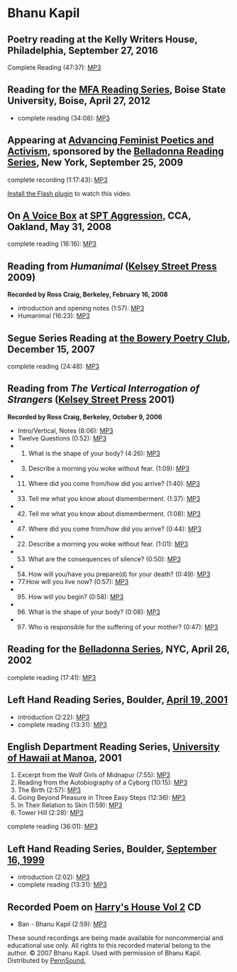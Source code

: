 Bhanu Kapil
===========


Poetry reading at the Kelly Writers House, Philadelphia, September 27, 2016
---------------------------------------------------------------------------

Complete Reading (47:37): [MP3](https://media.sas.upenn.edu/pennsound/authors/Kapil/Kapil_Bhanu_Poetry-Reading_KWH-UPenn_9-27-2016_mixdown.mp3)

Reading for the [MFA Reading Series](Boise-State.php), Boise State University, Boise, April 27, 2012
----------------------------------------------------------------------------------------------------

-   complete reading (34:08): [MP3](http://media.sas.upenn.edu/pennsound/groups/Boise-State/Kapil-Bhanu_Complete-Reading_MFA-Reading-Series_Boise_4-27-12.MP3)

Appearing at [Advancing Feminist Poetics and Activism](http://writing.upenn.edu/pennsound/x/ADFEMPO-09.php), sponsored by the [Belladonna Reading Series](http://writing.upenn.edu/pennsound/x/Belladonna.php), New York, September 25, 2009
--------------------------------------------------------------------------------------------------------------------------------------------------------------------------------------------------------------------------------------------

complete recording (1:17:43): [MP3](http://media.sas.upenn.edu/pennsound/groups/ADFEMPO-09/Jaramillo-Bellamy-Fleisher-Kapil-Mullen_Complete-Recording_Lacrimae-Of-The-Medusa_ADFEMPO_NYC_9-25-09.mp3)

[Install the Flash plugin](http://get.adobe.com/flashplayer/) to watch this video.

On [**A Voice Box**](%3Ca%20href=) at [SPT Aggression](http://andrewkenower.typepad.com/a_voice_box/2008/08/bhanu-kapil---s.html), CCA, Oakland, May 31, 2008
-------------------------------------------------------------------------------------------------------------------------------------------------------------

complete reading (16:16): [MP3](http://media.sas.upenn.edu/pennsound/authors/Kapil/Kapil-Bhanu_Complete-Reading_A-Voice-Box_SPT-Aggression-CCA_5-31-08.mp3)

Reading from *Humanimal* ([Kelsey Street Press](Kelsey-Street.php) 2009)
------------------------------------------------------------------------

**Recorded by Ross Craig, Berkeley, February 16, 2008**

-   introduction and opening notes (1:57): [MP3](http://media.sas.upenn.edu/pennsound/authors/Kapil/2-16-08/Kapil-Bhanu_01_Introduction-Opening-Notes_Humanimal_2-16-08.mp3)
-   Humanimal (16:23): [MP3](http://media.sas.upenn.edu/pennsound/authors/Kapil/2-16-08/Kapil-Bhanu_02_Humanimal_Humanimal_2-16-08.mp3)

Segue Series Reading at [the Bowery Poetry Club](Segue-BPC.html#12-15-07), December 15, 2007
--------------------------------------------------------------------------------------------

complete reading (24:48): [MP3](http://media.sas.upenn.edu/Pennsound/authors/Kapil/Kapil-Bhanu_Segue-Series_BPC_12-15-07.mp3)


Reading from *The Vertical Interrogation of Strangers* ([Kelsey Street Press](Kelsey-Street.php) 2001)
------------------------------------------------------------------------------------------------------

**Recorded by Ross Craig, Berkeley, October 9, 2006**

-   Intro/Vertical, Notes (8:06): [MP3](http://media.sas.upenn.edu/pennsound/authors/Kapil/10-10-06/Kapil-Bhanu_01_Intro-Vertical-Notes_from-Vertical-Interrogation_10-10-06.mp3)
-   Twelve Questions (0:52): [MP3](http://media.sas.upenn.edu/pennsound/authors/Kapil/10-10-06/Kapil-Bhanu_02_Twelve-Questions_from-Vertical-Interrogation_10-10-06.mp3)
-   1. What is the shape of your body? (4:26): [MP3](http://media.sas.upenn.edu/pennsound/authors/Kapil/10-10-06/Kapil-Bhanu_03_1-What-is-the-shape-of-your-body_from-Vertical-Interrogation_10-10-06.mp3)
-   3. Describe a morning you woke without fear. (1:09): [MP3](http://media.sas.upenn.edu/pennsound/authors/Kapil/10-10-06/Kapil-Bhanu_04_3-Describe-a-morning-you-woke-without-fear_from-Vertical-Interrogation_10-10-06.mp3)
-   11. Where did you come from/how did you arrive? (1:40): [MP3](http://media.sas.upenn.edu/pennsound/authors/Kapil/10-10-06/Kapil-Bhanu_05_11-Where-did-you-come-from-how-did-you-arrive_from-Vertical-Interrogation_10-10-06.mp3)
-   33. Tell me what you know about dismemberment. (1:37): [MP3](http://media.sas.upenn.edu/pennsound/authors/Kapil/10-10-06/Kapil-Bhanu_06_33-Tell-me-what-you-know-about-dismemberment_from-Vertical-Interrogation_10-10-06.mp3)
-   42. Tell me what you know about dismemberment. (1:08): [MP3](http://media.sas.upenn.edu/pennsound/authors/Kapil/10-10-06/Kapil-Bhanu_07_42-Tell-me-what-you-know-about-dismemberment_from-Vertical-Interrogation_10-10-06.mp3)
-   47. Where did you come from/how did you arrive? (0:44): [MP3](http://media.sas.upenn.edu/pennsound/authors/Kapil/10-10-06/Kapil-Bhanu_08_47-Where-did-you-come-from-how-did-you-arrive_from-Vertical-Interrogation_10-10-06.mp3)
-   22. Describe a morning you woke without fear. (1:01): [MP3](http://media.sas.upenn.edu/pennsound/authors/Kapil/10-10-06/Kapil-Bhanu_09_22-Describe-a-morning-you-woke-without-fear_from-Vertical-Interrogation_10-10-06.mp3)
-   53. What are the consequences of silence? (0:50): [MP3](http://media.sas.upenn.edu/pennsound/authors/Kapil/10-10-06/Kapil-Bhanu_10_53-What-are-the-consequences-of-silence_from-Vertical-Interrogation_10-10-06.mp3)
-   54. How will you/have you prepare(d) for your death? (0:49): [MP3](http://media.sas.upenn.edu/pennsound/authors/Kapil/10-10-06/Kapil-Bhanu_11_54-How-will-you-prepare-for-your-death_from-Vertical-Interrogation_10-10-06.mp3)
-   77.How will you live now? (0:57): [MP3](http://media.sas.upenn.edu/pennsound/authors/Kapil/10-10-06/Kapil-Bhanu_12_77-How-will-you-live-now_from-Vertical-Interrogation_10-10-06.mp3)
-   95. How will you begin? (0:58): [MP3](http://media.sas.upenn.edu/pennsound/authors/Kapil/10-10-06/Kapil-Bhanu_13_95-How-will-you-begin_from-Vertical-Interrogation_10-10-06.mp3)
-   96. What is the shape of your body? (0:08): [MP3](http://media.sas.upenn.edu/pennsound/authors/Kapil/10-10-06/Kapil-Bhanu_14_96-What-is-the-shape-of-your-body_from-Vertical-Interrogation_10-10-06.mp3)
-   97. Who is responsible for the suffering of your mother? (0:47): [MP3](http://media.sas.upenn.edu/pennsound/authors/Kapil/10-10-06/Kapil-Bhanu_15_97-Who-is-responsible-for-the-suffering-of-your-mother_from-Vertical-Interrogation_10-10-06.mp3)

Reading for the [Belladonna Series](http://writing.upenn.edu/pennsound/x/Belladonna.php), NYC, April 26, 2002
-------------------------------------------------------------------------------------------------------------

complete reading (17:41): [MP3](http://media.sas.upenn.edu/pennsound/authors/Kapil/Rider-Bhanu-Kapil_Belladonna_4-26-02.mp3)

Left Hand Reading Series, Boulder, [April 19, 2001](LHRS.html#Kapil_4-19-01)
----------------------------------------------------------------------------

-   introduction (2:22): [MP3](http://media.sas.upenn.edu/pennsound/authors/Kapil/Kapil-Bhanu_Intro_LHRS_Boulder_4-19-01.mp3)
-   complete reading (13:31): [MP3](http://media.sas.upenn.edu/pennsound/authors/Kapil/Kapil-Bhanu_LHRS_Boulder_4-19-01.mp3)

English Department Reading Series, [University of Hawaii at Manoa](UHM.html), 2001
----------------------------------------------------------------------------------

1.  Excerpt from the Wolf Girls of Midnapur (7:55): [MP3](http://media.sas.upenn.edu/pennsound/authors/Kapil/UHM/Kapil-Bhanu_1_The-Wolf-Girls_English-Dept_UHM_2001.mp3)
2.  Reading from the Autobiography of a Cyborg (10:15): [MP3](http://media.sas.upenn.edu/pennsound/authors/Kapil/UHM/Kapil-Bhanu_2_Autobiography_English-Dept_UHM_2001.mp3)
3.  The Birth (2:57): [MP3](http://media.sas.upenn.edu/pennsound/authors/Kapil/UHM/Kapil-Bhanu_3_The-Birth_English-Dept_UHM_2001.mp3)
4.  Going Beyond Pleasure in Three Easy Steps (12:36): [MP3](http://media.sas.upenn.edu/pennsound/authors/Kapil/UHM/Kapil-Bhanu_4_Going-Beyond-Pleasure_English-Dept_UHM_2001.mp3)
5.  In Their Relation to Skin (1:59): [MP3](http://media.sas.upenn.edu/pennsound/authors/Kapil/UHM/Kapil-Bhanu_5_In-Their-Relation_English-Dept_UHM_2001.mp3)
6.  Tower Hill (2:28): [MP3](http://media.sas.upenn.edu/pennsound/authors/Kapil/UHM/Kapil-Bhanu_6_Tower-Hill_English-Dept_UHM_2001.mp3)

complete reading (36:01): [MP3](http://media.sas.upenn.edu/pennsound/authors/Kapil/UHM/Kapil-Bhanu_English-Dept_UHM_2001.mp3)

Left Hand Reading Series, Boulder, [September 16, 1999](LHRS.html#Kapil_9-16-99)
--------------------------------------------------------------------------------

-   introduction (2:02): [MP3](http://media.sas.upenn.edu/pennsound/authors/Kapil/Kapil-Bhanu_Intro_LHRS_Boulder_9-16-99.mp3)
-   complete reading (13:31): [MP3](http://media.sas.upenn.edu/pennsound/authors/Kapil/Kapil-Bhanu_LHRS_Boulder_9-16-99.mp3)

Recorded Poem on [Harry's House Vol 2](Harrys-House-Vol-2.php) CD
-----------------------------------------------------------------

-   Ban - Bhanu Kapil (2:59): [MP3](https://media.sas.upenn.edu/pennsound/authors/Kapil/Kapil-Bhanu_Ban_Harrys-House-Vol-2.mp3)

These sound recordings are being made available for noncommercial
and educational use only. All rights to this recorded material belong
to the author. © 2007 Bhanu Kapil. Used with permission of Bhanu Kapil.
Distributed by [PennSound.](../index.html)
